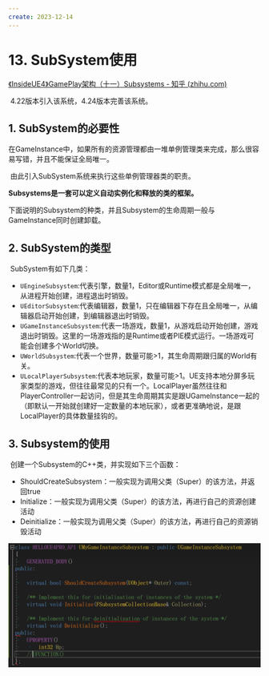 ```yaml
---
create: 2023-12-14
---
```

# 13. SubSystem使用

[《InsideUE4》GamePlay架构（十一）Subsystems - 知乎 (zhihu.com)](https://zhuanlan.zhihu.com/p/158717151)

​	4.22版本引入该系统，4.24版本完善该系统。

## 1. SubSystem的必要性

​	在GameInstance中，如果所有的资源管理都由一堆单例管理类来完成，那么很容易写错，并且不能保证全局唯一。

​	由此引入SubSystem系统来执行这些单例管理器类的职责。

​	**Subsystems是一套可以定义自动实例化和释放的类的框架。**

​	下面说明的Subsystem的种类，并且Subsystem的生命周期一般与GameInstance同时创建卸载。

## 2. SubSystem的类型

​	SubSystem有如下几类：

* `UEngineSubsystem`:代表引擎，数量1，Editor或Runtime模式都是全局唯一，从进程开始创建，进程退出时销毁。
* `UEditorSubsystem`:代表编辑器，数量1，只在编辑器下存在且全局唯一，从编辑器启动开始创建，到编辑器退出时销毁。
* `UGameInstanceSubsystem`:代表一场游戏，数量1，从游戏启动开始创建，游戏退出时销毁。这里的一场游戏指的是Runtime或者PIE模式运行。一场游戏可能会创建多个World切换。
* `UWorldSubsystem`:代表一个世界，数量可能>1，其生命周期跟归属的World有关。
* `ULocalPlayerSubsystem`:代表本地玩家，数量可能>1。UE支持本地分屏多玩家类型的游戏，但往往最常见的只有一个。LocalPlayer虽然往往和PlayerController一起访问，但是其生命周期其实是跟UGameInstance一起的（即默认一开始就创建好一定数量的本地玩家），或者更准确地说，是跟LocalPlayer的具体数量挂钩的。

## 3. Subsystem的使用

​	创建一个Subsystem的C++类，并实现如下三个函数：

* ShouldCreateSubsystem：一般实现为调用父类（Super）的该方法，并返回true
* Initialize：一般实现为调用父类（Super）的该方法，再进行自己的资源创建活动
* Deinitialize：一般实现为调用父类（Super）的该方法，再进行自己的资源销毁活动

<img src="./assets/image-20231214211622782.png" alt="image-20231214211622782" style="zoom:50%;" />